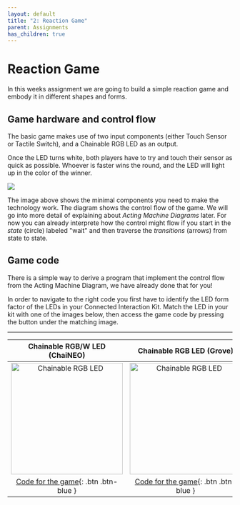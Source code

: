 ```yaml
---
layout: default
title: "2: Reaction Game"
parent: Assignments
has_children: true
---
```


# Reaction Game
In this weeks assignment we are going to build a simple reaction game and embody it in different shapes and forms.


## Game hardware and control flow
The basic game makes use of two input components (either Touch Sensor or Tactile Switch), and a Chainable RGB LED as an output. 

Once the LED turns white, both players have to try and touch their sensor as quick as possible. Whoever is faster wins the round, and the LED will light up in the color of the winner.

![](reaction_game.jpg)

The image above shows the minimal components you need to make the technology work. The diagram shows the control flow of the game. We will go into more detail of explaining about <i>Acting Machine Diagrams</i> later. For now you can already interprete how the control might flow if you start in the <i>state</i> (circle) labeled "wait" and then traverse the <i>transitions</i> (arrows) from state to state.

## Game code
There is a simple way to derive a program that implement the control flow from the Acting 
Machine Diagram, we have already done that for you!

In order to navigate to the right code you first have to identify the LED form factor of the LEDs in your Connected Interaction Kit. Match the LED in your kit with one of the images below, then access the game code by pressing the  button under the matching image.

---

|                Chainable RGB/W LED (ChaiNEO)                 |                  Chainable RGB LED (Grove)                   |
| :----------------------------------------------------------: | :----------------------------------------------------------: |
| <img src="https://id-studiolab.github.io/Connected-Interaction-Kit/components/chainable-led/assets/ChaiNEO-RGBW.png" alt="Chainable RGB LED" width="250"/> | <img src="https://id-studiolab.github.io/Connected-Interaction-Kit/components/chainable-led/assets/Grove-Chainable-LED-2.0.png" alt="Chainable RGB LED" width="250"/> |
|    [Code for the game](game_code_neopixel){: .btn .btn-blue }    |     [Code for the game](game_code_p9813){: .btn .btn-blue }     |
